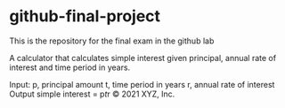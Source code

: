 # github-final-project
This is the repository for the final exam in the github lab

A calculator that calculates simple interest given principal, annual rate of interest and time period in years.

Input:
   p, principal amount
   t, time period in years
   r, annual rate of interest
Output
   simple interest = p*t*r
© 2021 XYZ, Inc.
